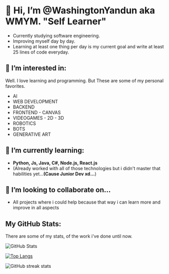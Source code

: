 # 👋 Hi, I’m @WashingtonYandun aka WMYM. **"Self Learner"**

- Currently studying software engineering.
- Improving myself day by day.
- Learning at least one thing per day is my current goal and write at least 25 lines of code everyday.

## 👀 I’m interested in:
Well. I love learning and programming. But These are some of my personal favorites.

- AI
- WEB DEVELOPMENT
- BACKEND
- FRONTEND - CANVAS
- VIDEOGAMES - 2D - 3D
- ROBOTICS
- BOTS
- GENERATIVE ART


## 🌱 I’m currently learning:

- **Python, Js, Java, C#, Node.js, React.js**
- (Already worked with all of those technologies but i didn't master that habilities yet...**(Cause Junior Dev xd...**)

## 💞️ I’m looking to collaborate on...

- All projects where i could help because that way i can learn more and improve in all aspects

## My GitHub Stats:

There are some of my stats, of the work i've done until now.

![GitHub Stats](https://github-readme-stats.vercel.app/api?username=WashingtonYandun&theme=nord)

[![Top Langs](https://github-readme-stats.vercel.app/api/top-langs/?username=WashingtonYandun&layout=compact&theme=nord)](https://github.com/WashingtonYandun)

![GitHub streak stats](https://github-readme-streak-stats.herokuapp.com/?user=WashingtonYandun)  
